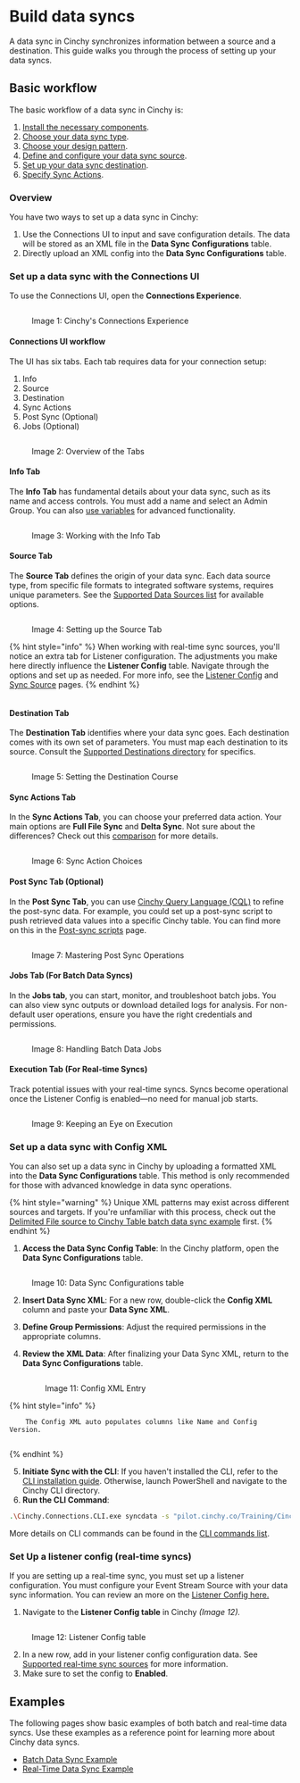 # Build data syncs

A data sync in Cinchy synchronizes information between a source and a destination. This guide walks you through the process of setting up your data syncs.

## Basic workflow

The basic workflow of a data sync in Cinchy is:

1. [Install the necessary components](../installation-and-maintenance/).
2. [Choose your data sync type](types-of-data-syncs.md).
3. [Choose your design pattern](common-design-patterns.md).
4. [Define and configure your data sync source](../supported-data-sync-sources/).
5. [Set up your data sync destination](../supported-data-sync-destinations/).
6. [Specify Sync Actions](sync-actions.md).

### Overview

You have two ways to set up a data sync in Cinchy:

1. Use the Connections UI to input and save configuration details. The data will be stored as an XML file in the **Data Sync Configurations** table.
2. Directly upload an XML config into the **Data Sync Configurations** table.

### Set up a data sync with the Connections UI

To use the Connections UI, open the **Connections Experience**.

<figure><img src="../../.gitbook/assets/image (413).png" alt=""><figcaption><p>Image 1: Cinchy's Connections Experience</p></figcaption></figure>

#### Connections UI workflow

The UI has six tabs. Each tab requires data for your connection setup:

1. Info
2. Source
3. Destination
4. Sync Actions
5. Post Sync (Optional)
6. Jobs (Optional)

<figure><img src="../../.gitbook/assets/image (389).png" alt=""><figcaption><p>Image 2: Overview of the Tabs</p></figcaption></figure>

#### **Info Tab**

The **Info Tab** has fundamental details about your data sync, such as its name and access controls. You must add a name and select an Admin Group. You can also [use variables](advanced-settings/variables.md) for advanced functionality.

<figure><img src="../../.gitbook/assets/image (680).png" alt=""><figcaption><p>Image 3: Working with the Info Tab</p></figcaption></figure>

#### **Source Tab**

The **Source Tab** defines the origin of your data sync. Each data source type, from specific file formats to integrated software systems, requires unique parameters. See the [Supported Data Sources list](../supported-data-sync-sources/) for available options.

<figure><img src="../../.gitbook/assets/image (741).png" alt=""><figcaption><p>Image 4: Setting up the Source Tab</p></figcaption></figure>

{% hint style="info" %}
When working with real-time sync sources, you'll notice an extra tab for Listener configuration. The adjustments you make here directly influence the **Listener Config** table. Navigate through the options and set up as needed. For more info, see the [Listener Config](../supported-real-time-sources/) and [Sync Source](../supported-data-sync-sources/) pages.
{% endhint %}

<figure><img src="../../.gitbook/assets/image (693).png" alt=""><figcaption></figcaption></figure>

#### **Destination Tab**

The **Destination Tab** identifies where your data sync goes. Each destination comes with its own set of parameters. You must map each destination to its source. Consult the [Supported Destinations directory](../supported-data-sync-destinations/) for specifics.

<figure><img src="../../.gitbook/assets/image (493).png" alt=""><figcaption><p>Image 5: Setting the Destination Course</p></figcaption></figure>

#### **Sync Actions Tab**

In the **Sync Actions Tab**, you can choose your preferred data action. Your main options are **Full File Sync** and **Delta Sync**. Not sure about the differences? Check out this [comparison](sync-actions.md) for more details.

<figure><img src="../../.gitbook/assets/image (713).png" alt=""><figcaption><p>Image 6: Sync Action Choices</p></figcaption></figure>

#### **Post Sync Tab (Optional)**

In the **Post Sync Tab**, you can use [Cinchy Query Language (CQL)](../../cql/the-basics-of-cql/) to refine the post-sync data. For example, you could set up a post-sync script to push retrieved data values into a specific Cinchy table. You can find more on this in the [Post-sync scripts](advanced-settings/post-sync-scripts.md) page.

<figure><img src="../../.gitbook/assets/image (660).png" alt=""><figcaption><p>Image 7: Mastering Post Sync Operations</p></figcaption></figure>

#### **Jobs Tab (For Batch Data Syncs)**

In the **Jobs tab**, you can start, monitor, and troubleshoot batch jobs. You can also view sync outputs or download detailed logs for analysis. For non-default user operations, ensure you have the right credentials and permissions.

<figure><img src="../../.gitbook/assets/image (698).png" alt=""><figcaption><p>Image 8: Handling Batch Data Jobs</p></figcaption></figure>

#### **Execution Tab (For Real-time Syncs)**

Track potential issues with your real-time syncs. Syncs become operational once the Listener Config is enabled—no need for manual job starts.

<figure><img src="../../.gitbook/assets/image (678).png" alt=""><figcaption><p>Image 9: Keeping an Eye on Execution</p></figcaption></figure>

### Set up a data sync with Config XML

You can also set up a data sync in Cinchy by uploading a formatted XML into the **Data Sync Configurations** table. This method is only recommended for those with advanced knowledge in data sync operations.

{% hint style="warning" %}
Unique XML patterns may exist across different sources and targets. If you're unfamiliar with this process, check out the [Delimited File source to Cinchy Table batch data sync example](batch-data-sync-example.md) first.
{% endhint %}

1. **Access the Data Sync Config Table**: In the Cinchy platform, open the **Data Sync Configurations** table.

<figure><img src="../../.gitbook/assets/image (177).png" alt=""><figcaption><p>Image 10: Data Sync Configurations table</p></figcaption></figure>

2. **Insert Data Sync XML**: For a new row, double-click the **Config XML** column and paste your **Data Sync XML**.
3. **Define Group Permissions**: Adjust the required permissions in the appropriate columns.
4.  **Review the XML Data**: After finalizing your Data Sync XML, return to the **Data Sync Configurations** table.

    <figure><img src="../../.gitbook/assets/image (89).png" alt=""><figcaption><p>Image 11: Config XML Entry</p></figcaption></figure>

{% hint style="info" %}
```
    The Config XML auto populates columns like Name and Config Version.
    
```
{% endhint %}

5. **Initiate Sync with the CLI**: If you haven't installed the CLI, refer to the [CLI installation guide](../installation-and-maintenance/installing-the-cli-and-the-maintenance-cli.md). Otherwise, launch PowerShell and navigate to the Cinchy CLI directory.
6. **Run the CLI Command**:

```bash
.\Cinchy.Connections.CLI.exe syncdata -s "pilot.cinchy.co/Training/Cinchy/" -u "admin" -p "DESuEGqmx55yl2PYxa4ncc+5+bLkoVIFpgs0Lq6hkcU=" -f "Data Sync Name"
```

More details on CLI commands can be found in the [CLI commands list](../cli-commands-list.md).

### Set Up a listener config (real-time syncs)

If you are setting up a real-time sync, you must set up a listener configuration. You must configure your Event Stream Source with your data sync information. You can review an more on the [Listener Config here.](../supported-real-time-sources/the-listener-configuration-table.md)

1. Navigate to the **Listener Config table** in Cinchy _(Image 12)._

<figure><img src="../../.gitbook/assets/image (503).png" alt=""><figcaption><p>Image 12: Listener Config table</p></figcaption></figure>

2. In a new row, add in your listener config configuration data. See [Supported real-time sync sources](../supported-real-time-sources/the-listener-configuration-table.md) for more information.
3. Make sure to set the config to **Enabled**.

## Examples

The following pages show basic examples of both batch and real-time data syncs. Use these examples as a reference point for learning more about Cinchy data syncs.

* [Batch Data Sync Example](batch-data-sync-example.md)
* [Real-Time Data Sync Example](real-time-sync-example.md)
